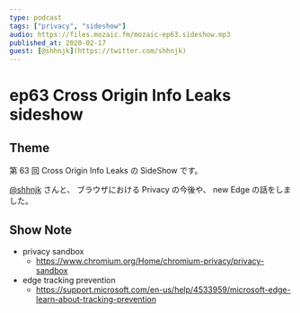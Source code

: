 ```yaml
---
type: podcast
tags: ["privacy", "sideshow"]
audio: https://files.mozaic.fm/mozaic-ep63.sideshow.mp3
published_at: 2020-02-17
guest: [@shhnjk](https://twitter.com/shhnjk)
---
```


# ep63 Cross Origin Info Leaks sideshow

## Theme

第 63 回 Cross Origin Info Leaks の SideShow です。

[@shhnjk](https://twitter.com/shhnjk) さんと、 ブラウザにおける Privacy の今後や、 new Edge の話をしました。


## Show Note

- privacy sandbox
  - https://www.chromium.org/Home/chromium-privacy/privacy-sandbox
- edge tracking prevention
  - https://support.microsoft.com/en-us/help/4533959/microsoft-edge-learn-about-tracking-prevention
